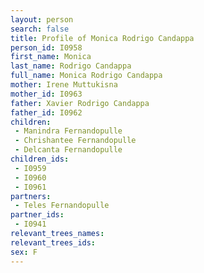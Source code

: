 ```yaml
---
layout: person
search: false
title: Profile of Monica Rodrigo Candappa
person_id: I0958
first_name: Monica
last_name: Rodrigo Candappa
full_name: Monica Rodrigo Candappa
mother: Irene Muttukisna
mother_id: I0963
father: Xavier Rodrigo Candappa
father_id: I0962
children:
 - Manindra Fernandopulle
 - Chrishantee Fernandopulle
 - Delcanta Fernandopulle
children_ids:
 - I0959
 - I0960
 - I0961
partners:
 - Teles Fernandopulle
partner_ids:
 - I0941
relevant_trees_names:
relevant_trees_ids:
sex: F
---
```


